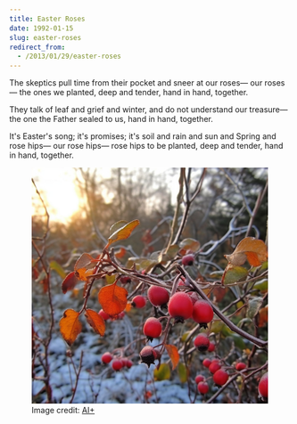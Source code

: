 ```yaml
---
title: Easter Roses
date: 1992-01-15
slug: easter-roses
redirect_from:
  - /2013/01/29/easter-roses
---
```


<p class="poetry">The skeptics pull time from their pocket
and sneer at our roses&mdash;
our
roses&mdash;
the ones we planted, deep and tender,
hand in hand, together.

They talk of leaf and grief and winter,
and do not understand our treasure&mdash;
the one the Father sealed to us,
hand in hand, together.

It's Easter's song; it's promises;
it's soil and rain and sun and Spring
and rose hips&mdash;
our
rose hips&mdash;
rose hips to be planted,
deep and tender,
hand in hand,
together.</p>

<figure><img alt="rose hips" src="assets/rose-hips.jpg" /><figcaption>Image credit: <a href="ai-art.md">AI+</a></figcaption></figure>